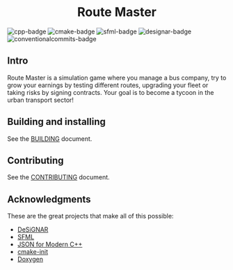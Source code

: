 <h1 align="center">Route Master</h1>

![cpp-badge](https://img.shields.io/badge/C%2B%2B%2017-00599C?style=for-the-badge&logo=c%2B%2B&logoColor=white)
![cmake-badge](https://img.shields.io/badge/CMake_3.30.2-064F8C?style=for-the-badge&logo=cmake&logoColor=white)
![sfml-badge](https://img.shields.io/badge/SFML_2.6.1-4BB000?style=for-the-badge&logo=sfml&logoColor=white)
![designar-badge](https://img.shields.io/badge/DeSiGNAR_2.0.1-2A2A2A?style=for-the-badge)
![conventionalcommits-badge](https://img.shields.io/badge/Conventional_Commits_1.0.0-FE5196?style=for-the-badge&logo=conventionalcommits&logoColor=white)

## Intro

Route Master is a simulation game where you manage a bus company, try to grow
your earnings by testing different routes, upgrading your fleet or taking
risks by signing contracts. Your goal is to become a tycoon in the urban
transport sector!

## Building and installing

See the [BUILDING](BUILDING.md) document.

## Contributing

See the [CONTRIBUTING](CONTRIBUTING.md) document.

## Acknowledgments

These are the great projects that make all of this possible:

* [DeSiGNAR](https://github.com/R3mmurd/DeSiGNAR)
* [SFML](https://github.com/SFML/SFML)
* [JSON for Modern C++](https://github.com/nlohmann/json)
* [cmake-init](https://github.com/friendlyanon/cmake-init)
* [Doxygen](https://github.com/doxygen/doxygen)
